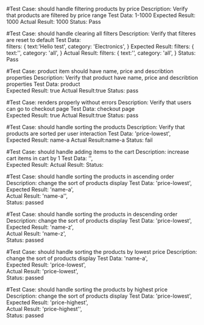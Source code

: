 #Test Case: should handle filtering products by price
Description: Verify that products are filtered by price range
Test Data: 1-1000
Expected Result: 1000
Actual Result: 1000
Status: Pass

#Test Case: should handle clearing all filters
Description: Verify that filteres are reset to default
Test Data:     
    filters: {
       text:'Hello test',
       category: 'Electronics',
     }
Expected Result: 
    filters: {
       text:'',
       category: 'all',
     }
Actual Result:
    filters: {
       text:'',
       category: 'all',
     }
Status: Pass

#Test Case: product item should have name, price and describtion properties
Description: Verify that product have name, price and describtion properties
Test Data: product   
Expected Result: true
Actual Result:true
Status: pass 

#Test Case: renders properly without errors
Description: Verify that users can go to checkout page
Test Data: checkout page  
Expected Result: true
Actual Result:true
Status: pass 


#Test Case: should handle sorting the products
Description: Verify that products are sorted per user interaction
Test Data: 'price-lowest',   
Expected Result: name-a
Actual Result:name-a
Status: fail 



#Test Case: should handle adding items to the cart
Description: increase cart items in cart by 1
Test Data: '',   
Expected Result: 
Actual Result:
Status:  

#Test Case: should handle sorting the products in ascending order
Description: change the sort of products display
Test Data: 'price-lowest',   
Expected Result: 'name-a',  
Actual Result: 'name-a'',  
Status: passed

#Test Case: should handle sorting the products in descending order
Description: change the sort of products display
Test Data: 'price-lowest',   
Expected Result: 'name-z',  
Actual Result: 'name-z',  
Status: passed

#Test Case: should handle sorting the products by lowest price
Description: change the sort of products display
Test Data: 'name-a',   
Expected Result: 'price-lowest',  
Actual Result: 'price-lowest',  
Status: passed

#Test Case: should handle sorting the products by highest price
Description: change the sort of products display
Test Data: 'price-lowest',   
Expected Result: 'price-highest',  
Actual Result: 'price-highest'',  
Status: passed
